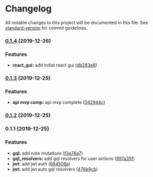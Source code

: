 # Changelog

All notable changes to this project will be documented in this file. See [standard-version](https://github.com/conventional-changelog/standard-version) for commit guidelines.

### [0.1.4](https://github.com/darylwalsh/graphql-notedly/compare/v0.1.3...v0.1.4) (2019-12-26)


### Features

* **react_gui:** add initial react gui ([db283e8](https://github.com/darylwalsh/graphql-notedly/commit/db283e8395397c19b1466f8d0ff2c1dcac6790af))

### [0.1.3](https://github.com/darylwalsh/graphql-notedly/compare/v0.1.2...v0.1.3) (2019-12-25)


### Features

* **api mvp comp:** api mvp complete ([042944c](https://github.com/darylwalsh/graphql-notedly/commit/042944ce08c0e778ed126e463a13679f31c77c34))

### [0.1.2](https://github.com/darylwalsh/graphql-notedly/compare/v0.1.1...v0.1.2) (2019-12-25)

### 0.1.1 (2019-12-25)


### Features

* **gql:** add note mutations ([f3a76a7](https://github.com/darylwalsh/graphql-notedly/commit/f3a76a7c28a32f88050f8d4e8e634a167995414b))
* **gql_resolvers:** add gql resolvers for user actions ([997a35f](https://github.com/darylwalsh/graphql-notedly/commit/997a35f74522e3a32818f8146bb3efe4afb243b5))
* **jwt:** add jwt auth ([664508a](https://github.com/darylwalsh/graphql-notedly/commit/664508a5dc126d07c37f966595cd02d82108f76b))
* **jwt:** add jwt auto gql resolvers ([476b9cb](https://github.com/darylwalsh/graphql-notedly/commit/476b9cb83c533aff799f092b72dc1589ab74e5e9))
